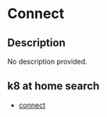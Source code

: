 # Connect

## Description

No description provided.

## k8 at home search

- [connect](https://nanne.dev/k8s-at-home-search/#/connect)
